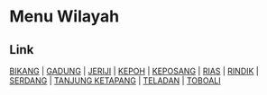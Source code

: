 # Menu Wilayah

## Link

[BIKANG](https://github.com/gigit-pemilu/pemilu-2024-19-kepulauan-bangka-belitung/tree/main/pileg-dpr/hitung-suara/sub/19-kepulauan-bangka-belitung/sub/03-bangka-selatan/sub/01-toboali/sub/2006-bikang)
 | 
[GADUNG](https://github.com/gigit-pemilu/pemilu-2024-19-kepulauan-bangka-belitung/tree/main/pileg-dpr/hitung-suara/sub/19-kepulauan-bangka-belitung/sub/03-bangka-selatan/sub/01-toboali/sub/2007-gadung)
 | 
[JERIJI](https://github.com/gigit-pemilu/pemilu-2024-19-kepulauan-bangka-belitung/tree/main/pileg-dpr/hitung-suara/sub/19-kepulauan-bangka-belitung/sub/03-bangka-selatan/sub/01-toboali/sub/2005-jeriji)
 | 
[KEPOH](https://github.com/gigit-pemilu/pemilu-2024-19-kepulauan-bangka-belitung/tree/main/pileg-dpr/hitung-suara/sub/19-kepulauan-bangka-belitung/sub/03-bangka-selatan/sub/01-toboali/sub/2010-kepoh)
 | 
[KEPOSANG](https://github.com/gigit-pemilu/pemilu-2024-19-kepulauan-bangka-belitung/tree/main/pileg-dpr/hitung-suara/sub/19-kepulauan-bangka-belitung/sub/03-bangka-selatan/sub/01-toboali/sub/2012-keposang)
 | 
[RIAS](https://github.com/gigit-pemilu/pemilu-2024-19-kepulauan-bangka-belitung/tree/main/pileg-dpr/hitung-suara/sub/19-kepulauan-bangka-belitung/sub/03-bangka-selatan/sub/01-toboali/sub/2008-rias)
 | 
[RINDIK](https://github.com/gigit-pemilu/pemilu-2024-19-kepulauan-bangka-belitung/tree/main/pileg-dpr/hitung-suara/sub/19-kepulauan-bangka-belitung/sub/03-bangka-selatan/sub/01-toboali/sub/2013-rindik)
 | 
[SERDANG](https://github.com/gigit-pemilu/pemilu-2024-19-kepulauan-bangka-belitung/tree/main/pileg-dpr/hitung-suara/sub/19-kepulauan-bangka-belitung/sub/03-bangka-selatan/sub/01-toboali/sub/2004-serdang)
 | 
[TANJUNG KETAPANG](https://github.com/gigit-pemilu/pemilu-2024-19-kepulauan-bangka-belitung/tree/main/pileg-dpr/hitung-suara/sub/19-kepulauan-bangka-belitung/sub/03-bangka-selatan/sub/01-toboali/sub/1003-tanjung-ketapang)
 | 
[TELADAN](https://github.com/gigit-pemilu/pemilu-2024-19-kepulauan-bangka-belitung/tree/main/pileg-dpr/hitung-suara/sub/19-kepulauan-bangka-belitung/sub/03-bangka-selatan/sub/01-toboali/sub/1002-teladan)
 | 
[TOBOALI](https://github.com/gigit-pemilu/pemilu-2024-19-kepulauan-bangka-belitung/tree/main/pileg-dpr/hitung-suara/sub/19-kepulauan-bangka-belitung/sub/03-bangka-selatan/sub/01-toboali/sub/1001-toboali)

